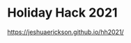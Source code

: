 # Holiday Hack 2021
<a href="https://jeshuaerickson.github.io/hh2021/">https://jeshuaerickson.github.io/hh2021/</a>
